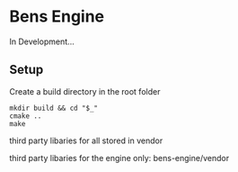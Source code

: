 # Bens Engine
In Development...

## Setup

Create a build directory in the root folder

	mkdir build && cd "$_"
	cmake ..
	make

third party libaries for all stored in vendor

third party libaries for the engine only: bens-engine/vendor
